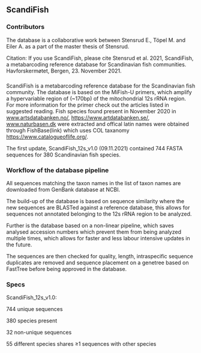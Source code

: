 ## ScandiFish
### Contributors
The database is a collaborative work between Stensrud E., Töpel M. and Eiler A. as a part of the master thesis of Stensrud.

Citation: If you use ScandiFish, please cite Stensrud et al. 2021, ScandiFish, a metabarcoding reference database for Scandinavian fish communities. Havforskermøtet, Bergen, 23. November 2021. 
### 
ScandiFish is a metabarcoding reference database for the Scandinavian fish community.
The database is based on the MiFish-U primers, which amplify a hypervariable region of (~170bp) of the mitochondrial 12s rRNA region.
For more information for the primer check out the articles listed in suggested reading.
Fish species found present in November 2020 in www.artsdatabanken.no/, https://www.artdatabanken.se/, www.naturbasen.dk were extracted and offical latin names were obtained through FishBase(link) which uses COL taxanomy https://www.catalogueoflife.org/.

The first update, ScandiFish_12s_v1.0 (09.11.2021) contained 744 FASTA sequences for 380 Scandinavian fish species.

### Workflow of the database pipeline
All sequences matching the taxon names in the list of taxon names are downloaded from GenBank database at NCBI.

The build-up of the database is based on sequence similarity where the new sequences are BLASTed against a reference database, this allows for sequences not annotated belonging to the 12s rRNA region to be analyzed.

Further is the database based on a non-linear pipeline, which saves analysed accession numbers which prevent them from being analyzed multiple times, which allows for faster and less labour intensive updates in the future.

The sequences are then checked for quality, length, intraspecific sequence duplicates are removed and sequence placement on a genetree based on FastTree before being approved in the database.

### Specs
ScandiFish_12s_v1.0:

744 unique sequences

380 species present

32 non-unique sequences

55 different species shares ≥1 sequences with other species

